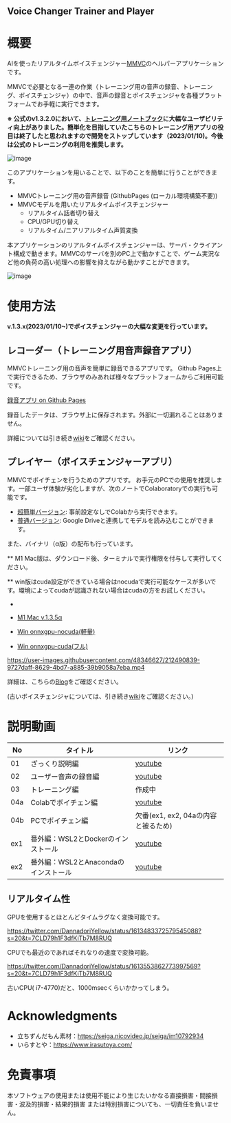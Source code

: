Voice Changer Trainer and Player
----

# 概要
AIを使ったリアルタイムボイスチェンジャー[MMVC](https://github.com/isletennos/MMVC_Trainer)のヘルパーアプリケーションです。


MMVCで必要となる一連の作業（トレーニング用の音声の録音、トレーニング、ボイスチェンジャ）の中で、音声の録音とボイスチェンジャを各種プラットフォームでお手軽に実行できます。

**※ 公式のv1.3.2.0において、[トレーニング用ノートブック](https://github.com/isletennos/MMVC_Trainer)に大幅なユーザビリティ向上がありました。簡単化を目指していたこちらのトレーニング用アプリの役目は終了したと思われますので開発をストップしています（2023/01/10)。今後は公式のトレーニングの利用を推奨します。**

![image](https://user-images.githubusercontent.com/48346627/201169523-836e0f9e-2aca-4023-887c-52ecc219bcca.png)

このアプリケーションを用いることで、以下のことを簡単に行うことができます。

- MMVCトレーニング用の音声録音 (GithubPages (ローカル環境構築不要))
- MMVCモデルを用いたリアルタイムボイスチェンジャー
  - リアルタイム話者切り替え
  - CPU/GPU切り替え
  - リアルタイム/ニアリアルタイム声質変換


本アプリケーションのリアルタイムボイスチェンジャーは、サーバ・クライアント構成で動きます。MMVCのサーバを別のPC上で動かすことで、ゲーム実況など他の負荷の高い処理への影響を抑えながら動かすことができます。

![image](https://user-images.githubusercontent.com/48346627/206640768-53f6052d-0a96-403b-a06c-6714a0b7471d.png)

# 使用方法
**v.1.3.x(2023/01/10~)でボイスチェンジャーの大幅な変更を行っています。**

## レコーダー（トレーニング用音声録音アプリ）

MMVCトレーニング用の音声を簡単に録音できるアプリです。
Github Pages上で実行できるため、ブラウザのみあれば様々なプラットフォームからご利用可能です。

[録音アプリ on Github Pages](https://w-okada.github.io/voice-changer/)

録音したデータは、ブラウザ上に保存されます。外部に一切漏れることはありません。

詳細については引き続き[wiki](https://github.com/w-okada/voice-changer/wiki)をご確認ください。


## プレイヤー（ボイスチェンジャーアプリ）
MMVCでボイチェンを行うためのアプリです。
お手元のPCでの使用を推奨します。一部ユーザ体験が劣化しますが、次のノートでColaboratoryでの実行も可能です。
- [超簡単バージョン](https://github.com/w-okada/voice-changer/blob/master/VoiceChangerDemo_Simple.ipynb): 事前設定なしでColabから実行できます。 
- [普通バージョン](https://github.com/w-okada/voice-changer/blob/master/VoiceChangerDemo.ipynb): Google Driveと連携してモデルを読み込むことができます。

また、バイナリ（α版）の配布も行っています。

** M1 Mac版は、ダウンロード後、ターミナルで実行権限を付与して実行してください。

** win版はcuda設定ができている場合はnocudaで実行可能なケースが多いです。環境によってcudaが認識されない場合はcudaの方をお試しください。

- 

- [M1 Mac v.1.3.5α](https://drive.google.com/file/d/1UJhitp0uZAhcQmcdve-iirDws4iMfD74/view?usp=sharing)

- [Win onnxgpu-nocuda(軽量)](https://drive.google.com/file/d/1bbEGOpm3JiU0G7RaLIlJkBvSE5EieNOi/view?usp=sharing)

- [Win onnxgpu-cuda(フル)](https://drive.google.com/file/d/1ZQlfoiZy2Npo3d9t9c4FwMEPG3QZnyBd/view?usp=sharing)


https://user-images.githubusercontent.com/48346627/212490839-9727daff-8629-4bd7-a885-39b9058a7eba.mp4


詳細は、こちらの[Blog](https://zenn.dev/wok/articles/s01_vc001_top)をご確認ください。

(古いボイスチェンジャについては、引き続き[wiki](https://github.com/w-okada/voice-changer/wiki)をご確認ください。)



# 説明動画
| No  | タイトル                             | リンク                                  |
| --- | ------------------------------------ | --------------------------------------- |
| 01  | ざっくり説明編                       | [youtube](https://youtu.be/MOPqnDPqhAU) |
| 02  | ユーザー音声の録音編                 | [youtube](https://youtu.be/s_GirFEGvaA) |
| 03  | トレーニング編                       | 作成中                                  |
| 04a | Colabでボイチェン編                  | [youtube](https://youtu.be/TogfMzXH1T0) |
| 04b | PCでボイチェン編                     | 欠番(ex1, ex2, 04aの内容と被るため)     |
| ex1 | 番外編：WSL2とDockerのインストール   | [youtube](https://youtu.be/POo_Cg0eFMU) |
| ex2 | 番外編：WSL2とAnacondaのインストール | [youtube](https://youtu.be/fba9Zhsukqw) |


## リアルタイム性

GPUを使用するとほとんどタイムラグなく変換可能です。

https://twitter.com/DannadoriYellow/status/1613483372579545088?s=20&t=7CLD79h1F3dfKiTb7M8RUQ

CPUでも最近のであればそれなりの速度で変換可能。

https://twitter.com/DannadoriYellow/status/1613553862773997569?s=20&t=7CLD79h1F3dfKiTb7M8RUQ

古いCPU( i7-4770)だと、1000msecくらいかかってしまう。

# Acknowledgments
- 立ちずんだもん素材：https://seiga.nicovideo.jp/seiga/im10792934
- いらすとや：https://www.irasutoya.com/

# 免責事項
本ソフトウェアの使用または使用不能により生じたいかなる直接損害・間接損害・波及的損害・結果的損害 または特別損害についても、一切責任を負いません。